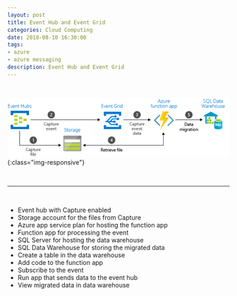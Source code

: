 ```yaml
---
layout: post
title: Event Hub and Event Grid
categories: Cloud Computing
date: 2018-08-10 16:30:00
tags:
- azure
- azure messaging
description: Event Hub and Event Grid 
---
```


<br/>                    

![Azure](/img/AzureMessaging/eventgrid_eventhub.jpg){:class="img-responsive"}              

<br/>
<hr/>
<br/>

* Event hub with Capture enabled                             
* Storage account for the files from Capture                     
* Azure app service plan for hosting the function app                     
* Function app for processing the event                 
* SQL Server for hosting the data warehouse                     
* SQL Data Warehouse for storing the migrated data                   
* Create a table in the data warehouse                  
* Add code to the function app                   
* Subscribe to the event                         
* Run app that sends data to the event hub                   
* View migrated data in data warehouse                       
            
